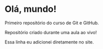 # Olá, mundo!
 Primeiro repositório do curso de Git e GitHub.

 Repositório criado durante uma aula ao vivo!
 
 Essa linha eu adicionei diretamente no site.
